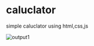 # caluclator
simple caluclator using html,css,js


![output1](https://github.com/chintalapudipiyush/caluclator/assets/146371407/aaeafd68-c055-4c76-a6f2-2a841d49ea4c)
